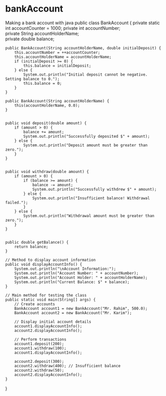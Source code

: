 # bankAccount
Making a bank account with java
public class BankAccount {
    private static int accountCounter = 1000; 
    private int accountNumber;               
    private String accountHolderName;        
    private double balance;                  

    
    public BankAccount(String accountHolderName, double initialDeposit) {
        this.accountNumber = ++accountCounter;   
        this.accountHolderName = accountHolderName;
        if (initialDeposit >= 0) {
            this.balance = initialDeposit;
        } else {
            System.out.println("Initial deposit cannot be negative. Setting balance to 0.");
            this.balance = 0;
        }
    }
    
    public BankAccount(String accountHolderName) {
        this(accountHolderName, 0.0);
    }

   
    public void deposit(double amount) {
        if (amount > 0) {
            balance += amount;
            System.out.println("Successfully deposited $" + amount);
        } else {
            System.out.println("Deposit amount must be greater than zero.");
        }
    }

    
    public void withdraw(double amount) {
        if (amount > 0) {
            if (balance >= amount) {
                balance -= amount;
                System.out.println("Successfully withdrew $" + amount);
            } else {
                System.out.println("Insufficient balance! Withdrawal failed.");
            }
        } else {
            System.out.println("Withdrawal amount must be greater than zero.");
        }
    }

  
    public double getBalance() {
        return balance;
    }

    // Method to display account information
    public void displayAccountInfo() {
        System.out.println("\nAccount Information:");
        System.out.println("Account Number: " + accountNumber);
        System.out.println("Account Holder: " + accountHolderName);
        System.out.println("Current Balance: $" + balance);
    }

    // Main method for testing the class
    public static void main(String[] args) {
        // Create accounts
        BankAccount account1 = new BankAccount("Mr. Rahim", 500.0);
        BankAccount account2 = new BankAccount("Mr. Karim");

        // Display initial account details
        account1.displayAccountInfo();
        account2.displayAccountInfo();

        // Perform transactions
        account1.deposit(200);
        account1.withdraw(100);
        account1.displayAccountInfo();

        account2.deposit(300);
        account2.withdraw(400); // Insufficient balance
        account2.withdraw(50);
        account2.displayAccountInfo();
    }
}

